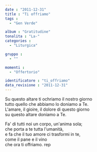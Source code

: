 ```yaml
---
date : "2011-12-31"
title : "Ti offriamo"
tags : 
  - "Gen Verde"

album : "Gratitudine"
tonalita : "La-"
categories : 
  - "Liturgica"

gruppo : 
  - ""

momenti : 
  - "Offertorio"

identificatore : "ti_offriamo"
data_revisione : "2011-12-31"
---
```

  
  
  
Su questo altare ti ochriamo il nostro giorno  
tutto quello che abbiamo lo doniamo a Te.  
L'amare, il gioire, il dolore di questo giorno  
su questo altare doniamo a Te.  
  
  
  
Fa' di tutti noi un corpo, un'anima sola;  
che porta a te tutta l'umanità,  
e fa che il tuo amore ci trasformi in te,  
come il pane e il vino  
che ora ti offriamo. rep  
  
  
  
